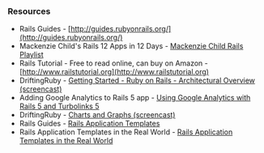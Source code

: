 ### Resources

- Rails Guides - [http://guides.rubyonrails.org/](http://guides.rubyonrails.org/)
- Mackenzie Child's Rails 12 Apps in 12 Days - [Mackenzie Child Rails Playlist](https://www.youtube.com/playlist?list=PL23ZvcdS3XPLNdRYB_QyomQsShx59tpc-)
- Rails Tutorial - Free to read online, can buy on Amazon - [http://www.railstutorial.org](http://www.railstutorial.org)
- DriftingRuby - [Getting Started - Ruby on Rails - Architectural Overview (screencast)](https://www.driftingruby.com/episodes/getting-started-ruby-on-rails-architectural-overview)
- Adding Google Analytics to Rails 5 app - [Using Google Analytics with Rails 5 and Turbolinks 5](https://gist.github.com/esBeee/545653241530f8f2c2e16371bec56f20)
- DriftingRuby - [Charts and Graphs (screencast)](https://www.driftingruby.com/episodes/charts-and-graphs)
- Rails Guides - [Rails Application Templates](http://guides.rubyonrails.org/rails_application_templates.html)
- Rails Application Templates in the Real World - [Rails Application Templates in the Real World](https://www.sitepoint.com/rails-application-templates-real-world/)
